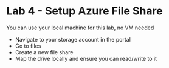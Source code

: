 # Lab 4 - Setup Azure File Share

You can use your local machine for this lab, no VM needed

* Navigate to your storage account in the portal
* Go to files
* Create a new file share
* Map the drive locally and ensure you can read/write to it
